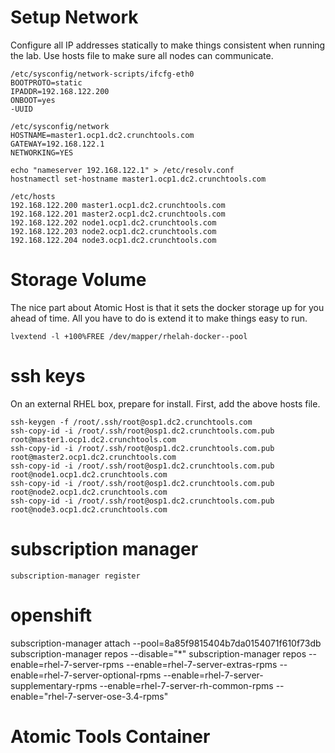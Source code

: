 

# Setup Network
Configure all IP addresses statically to make things consistent when running the lab. Use hosts file to make sure all nodes can communicate.

```
/etc/sysconfig/network-scripts/ifcfg-eth0
BOOTPROTO=static
IPADDR=192.168.122.200
ONBOOT=yes
-UUID
```

```
/etc/sysconfig/network
HOSTNAME=master1.ocp1.dc2.crunchtools.com
GATEWAY=192.168.122.1
NETWORKING=YES
```

```
echo "nameserver 192.168.122.1" > /etc/resolv.conf
hostnamectl set-hostname master1.ocp1.dc2.crunchtools.com
```

```
/etc/hosts
192.168.122.200	master1.ocp1.dc2.crunchtools.com
192.168.122.201	master2.ocp1.dc2.crunchtools.com
192.168.122.202	node1.ocp1.dc2.crunchtools.com
192.168.122.203	node2.ocp1.dc2.crunchtools.com
192.168.122.204	node3.ocp1.dc2.crunchtools.com
```


# Storage Volume
The nice part about Atomic Host is that it sets the docker storage up for you ahead of time. All you have to do is extend it to make things easy to run.

```
lvextend -l +100%FREE /dev/mapper/rhelah-docker--pool
```

# ssh keys
On an external RHEL box, prepare for install. First, add the above hosts file.

```
ssh-keygen -f /root/.ssh/root@osp1.dc2.crunchtools.com
ssh-copy-id -i /root/.ssh/root@osp1.dc2.crunchtools.com.pub root@master1.ocp1.dc2.crunchtools.com
ssh-copy-id -i /root/.ssh/root@osp1.dc2.crunchtools.com.pub root@master2.ocp1.dc2.crunchtools.com
ssh-copy-id -i /root/.ssh/root@osp1.dc2.crunchtools.com.pub root@node1.ocp1.dc2.crunchtools.com
ssh-copy-id -i /root/.ssh/root@osp1.dc2.crunchtools.com.pub root@node2.ocp1.dc2.crunchtools.com
ssh-copy-id -i /root/.ssh/root@osp1.dc2.crunchtools.com.pub root@node3.ocp1.dc2.crunchtools.com
```

# subscription manager
```
subscription-manager register
```


# openshift
subscription-manager attach --pool=8a85f9815404b7da0154071f610f73db
subscription-manager repos --disable="*"
subscription-manager repos --enable=rhel-7-server-rpms --enable=rhel-7-server-extras-rpms --enable=rhel-7-server-optional-rpms --enable=rhel-7-server-supplementary-rpms --enable=rhel-7-server-rh-common-rpms --enable="rhel-7-server-ose-3.4-rpms"


# Atomic Tools Container
